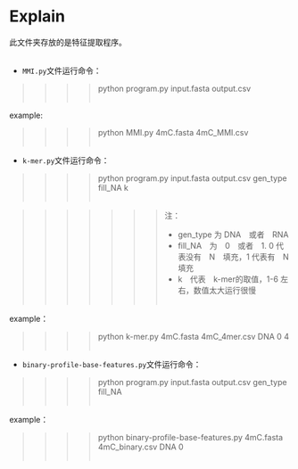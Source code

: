 # Explain
此文件夹存放的是特征提取程序。<br><br>
* `MMI.py`文件运行命令：<br>
>>>>python program.py input.fasta output.csv<br><br>
        
example: <br>
>>>>python MMI.py 4mC.fasta 4mC_MMI.csv<br><br>

* `k-mer.py`文件运行命令：<br>
>>>>python program.py input.fasta output.csv gen_type fill_NA k<br><br>
        
>>>>>>>注：<br>
>>>>>>>* gen_type 为 DNA　或者　RNA<br>
>>>>>>>* fill_NA　为　0　或者　1. 0 代表没有　N　填充，1 代表有　N　填充<br>
>>>>>>>* k　代表　k-mer的取值，1-6 左右，数值太大运行很慢<br><br>

example：<br>
>>>>python k-mer.py 4mC.fasta 4mC_4mer.csv DNA 0 4<br><br>
        
* `binary-profile-base-features.py`文件运行命令：<br>
>>>>python program.py input.fasta output.csv gen_type fill_NA<br><br>

example：<br>
>>>>python binary-profile-base-features.py 4mC.fasta 4mC_binary.csv DNA 0<br><br>

    　

